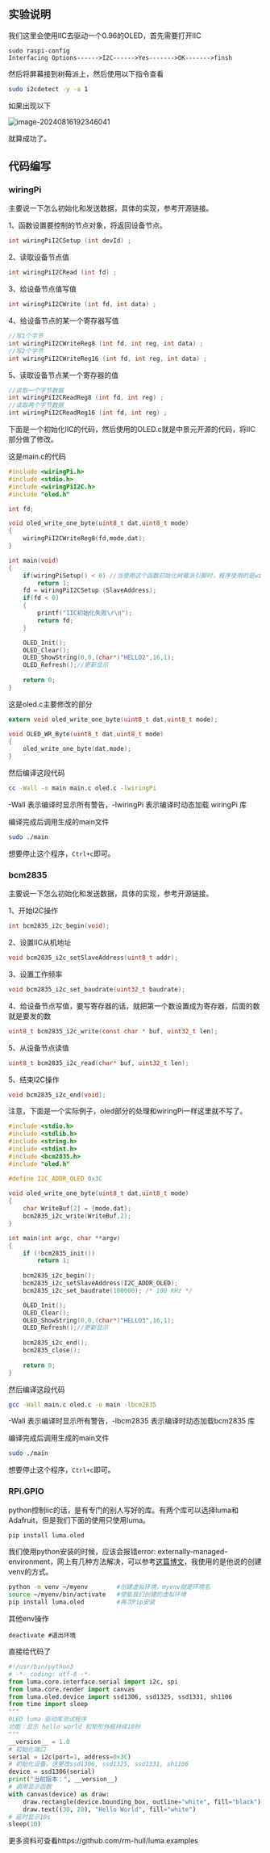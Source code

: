 ## 实验说明

我们这里会使用IIC去驱动一个0.96的OLED，首先需要打开IIC

```
sudo raspi-config
Interfacing Options------>I2C------>Yes------->OK------->finsh
```

然后将屏幕接到树莓派上，然后使用以下指令查看

```bash
sudo i2cdetect -y -a 1
```

如果出现以下

![image-20240816192346041](image/05_IIC实验/image-20240816192346041.png)

就算成功了。

## 代码编写

### wiringPi

主要说一下怎么初始化和发送数据，具体的实现，参考开源链接。

1、函数设置要控制的节点对象，将返回设备节点。

```c
int wiringPiI2CSetup (int devId) ;
```

2、读取设备节点值

```c
int wiringPiI2CRead (int fd) ;
```

3、给设备节点值写值

```c
int wiringPiI2CWrite (int fd, int data) ;
```

4、给设备节点的某一个寄存器写值

```c
//写1个字节
int wiringPiI2CWriteReg8 (int fd, int reg, int data) ;
//写2个字节
int wiringPiI2CWriteReg16 (int fd, int reg, int data) ;
```

5、读取设备节点某一个寄存器的值

```c
//读取一个字节数据
int wiringPiI2CReadReg8 (int fd, int reg) ;
//读取两个字节数据
int wiringPiI2CReadReg16 (int fd, int reg) ;
```

下面是一个初始化IIC的代码，然后使用的OLED.c就是中景元开源的代码，将IIC部分做了修改。

这是main.c的代码

```c
#include <wiringPi.h>
#include <stdio.h>
#include <wiringPiI2C.h>
#include "oled.h"

int fd;

void oled_write_one_byte(uint8_t dat,uint8_t mode)
{
    wiringPiI2CWriteReg8(fd,mode,dat);
}

int main(void)
{ 
    if(wiringPiSetup() < 0) //当使用这个函数初始化树莓派引脚时，程序使用的是wiringPi 引脚编号表。
        return 1;
    fd = wiringPiI2CSetup (SlaveAddress);
    if(fd < 0)
    {
        printf("IIC初始化失败\r\n");
        return fd;
    }

    OLED_Init();
    OLED_Clear();
    OLED_ShowString(0,0,(char*)"HELLO2",16,1);
    OLED_Refresh();//更新显示
 
    return 0;
}
```

这是oled.c主要修改的部分

```c
extern void oled_write_one_byte(uint8_t dat,uint8_t mode);

void OLED_WR_Byte(uint8_t dat,uint8_t mode)
{
    oled_write_one_byte(dat,mode);
}

```

然后编译这段代码

```bash
cc -Wall -o main main.c oled.c -lwiringPi
```

 -Wall 表示编译时显示所有警告，-lwiringPi 表示编译时动态加载 wiringPi 库

编译完成后调用生成的main文件

```bash
sudo ./main
```

想要停止这个程序，`Ctrl+c`即可。

### bcm2835

主要说一下怎么初始化和发送数据，具体的实现，参考开源链接。

1、开始I2C操作

```c
int bcm2835_i2c_begin(void);
```

2、设置IIC从机地址

```c
void bcm2835_i2c_setSlaveAddress(uint8_t addr);
```

3、设置工作频率

```c
void bcm2835_i2c_set_baudrate(uint32_t baudrate);
```

4、给设备节点写值，要写寄存器的话，就把第一个数设置成为寄存器，后面的数就是要发的数

```c
uint8_t bcm2835_i2c_write(const char * buf, uint32_t len);
```

5、从设备节点读值

```c
uint8_t bcm2835_i2c_read(char* buf, uint32_t len);
```

5、结束I2C操作

```c
void bcm2835_i2c_end(void);
```

注意，下面是一个实际例子，oled部分的处理和wiringPi一样这里就不写了。

```c
#include <stdio.h>
#include <stdlib.h>
#include <string.h>
#include <stdint.h>
#include <bcm2835.h>
#include "oled.h"

#define I2C_ADDR_OLED 0x3C
 
void oled_write_one_byte(uint8_t dat,uint8_t mode)
{
    char WriteBuf[2] = {mode,dat};
    bcm2835_i2c_write(WriteBuf,2);
}

int main(int argc, char **argv)
{
	if (!bcm2835_init())  
		return 1;  
 
    bcm2835_i2c_begin();
    bcm2835_i2c_setSlaveAddress(I2C_ADDR_OLED);
    bcm2835_i2c_set_baudrate(100000); /* 100 KHz */

    OLED_Init();
    OLED_Clear();
    OLED_ShowString(0,0,(char*)"HELLO3",16,1);
    OLED_Refresh();//更新显示
 
    bcm2835_i2c_end();   
    bcm2835_close();
 
    return 0;
}
```

然后编译这段代码

```bash
gcc -Wall main.c oled.c -o main -lbcm2835
```

 -Wall 表示编译时显示所有警告，-lbcm2835 表示编译时动态加载bcm2835 库

编译完成后调用生成的main文件

```bash
sudo ./main
```

想要停止这个程序，`Ctrl+c`即可。

### RPi.GPIO

python控制iic的话，是有专门的别人写好的库。有两个库可以选择luma和Adafruit，但是我们下面的使用只使用luma。

```bash
pip install luma.oled
```

我们使用python安装的时候，应该会报错error: externally-managed-environment，网上有几种方法解决，可以参考[这篇博文](https://blog.csdn.net/2202_75762088/article/details/134625775)，我使用的是他说的创建venv的方式。

```bash
python -m venv ~/myenv        #创建虚拟环境，myenv就是环境名
source ~/myenv/bin/activate   #使能我们创建的虚拟环境
pip install luma.oled         #再次Pip安装
```

其他env操作

```
deactivate #退出环境
```

直接给代码了

```python
#!/usr/bin/python3
# -*- coding: utf-8 -*-
from luma.core.interface.serial import i2c, spi
from luma.core.render import canvas
from luma.oled.device import ssd1306, ssd1325, ssd1331, sh1106
from time import sleep
"""
OLED luma 驱动库测试程序
功能：显示 hello world 和矩形外框持续10秒
"""
__version__ = 1.0
# 初始化端口
serial = i2c(port=1, address=0x3C)
# 初始化设备，这里改ssd1306, ssd1325, ssd1331, sh1106
device = ssd1306(serial)
print("当前版本：", __version__)
# 调用显示函数
with canvas(device) as draw:
    draw.rectangle(device.bounding_box, outline="white", fill="black")
    draw.text((30, 20), "Hello World", fill="white")
# 延时显示10s
sleep(10)
```

更多资料可查看https://github.com/rm-hull/luma.examples